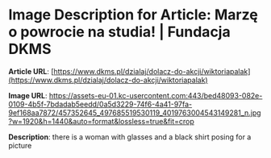 # Image Description for Article: Marzę o powrocie na studia!  | Fundacja DKMS
**Article URL**: [https://www.dkms.pl/dzialaj/dolacz-do-akcji/wiktoriapalak](https://www.dkms.pl/dzialaj/dolacz-do-akcji/wiktoriapalak)

**Image URL**: https://assets-eu-01.kc-usercontent.com:443/bed48093-082e-0109-4b5f-7bdadab5eedd/0a5d3229-74f6-4a41-97fa-9ef168aa7872/457352645_497685519530119_4019763004543149281_n.jpg?w=1920&h=1440&auto=format&lossless=true&fit=crop

**Description**: there is a woman with glasses and a black shirt posing for a picture
